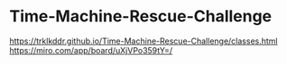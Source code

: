 # Time-Machine-Rescue-Challenge

https://trklkddr.github.io/Time-Machine-Rescue-Challenge/classes.html
https://miro.com/app/board/uXjVPo359tY=/
